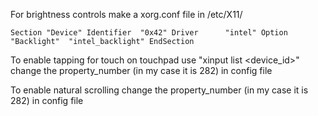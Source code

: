 For brightness controls
make a xorg.conf file in /etc/X11/


`Section "Device"
    Identifier  "0x42"
    Driver      "intel"
    Option      "Backlight"  "intel_backlight"
EndSection`

To enable tapping for touch on touchpad
use "xinput list <device_id>"
change the property_number (in my case it is 282) in config file

To enable natural scrolling
change the property_number (in my case it is 282) in config file

